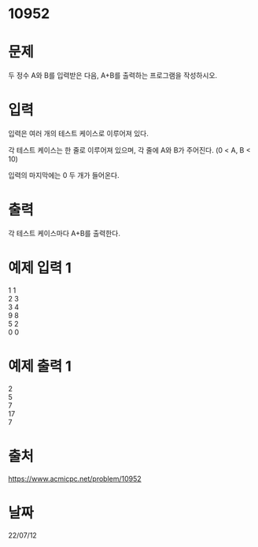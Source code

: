 # 10952

# 문제
두 정수 A와 B를 입력받은 다음, A+B를 출력하는 프로그램을 작성하시오.

# 입력
입력은 여러 개의 테스트 케이스로 이루어져 있다.

각 테스트 케이스는 한 줄로 이루어져 있으며, 각 줄에 A와 B가 주어진다. (0 < A, B < 10)

입력의 마지막에는 0 두 개가 들어온다.

# 출력
각 테스트 케이스마다 A+B를 출력한다.

# 예제 입력 1 
1 1  
2 3  
3 4  
9 8  
5 2  
0 0  

# 예제 출력 1 
2  
5  
7  
17  
7  

# 출처
https://www.acmicpc.net/problem/10952

# 날짜
22/07/12
